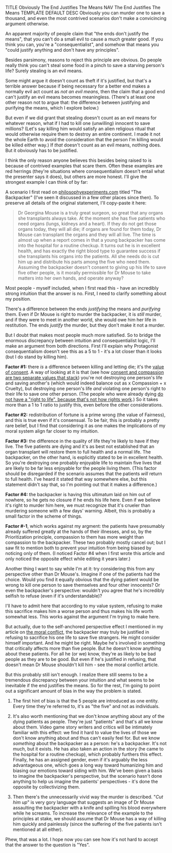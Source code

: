 TITLE Obviously The End Justifies The Means
NAV The End Justifies The Means
TEMPLATE DEFAULT
DESC Obviously you can murder one to save a thousand, and even the most contrived scenarios don't make a convicincing argument otherwise.

An apparent majority of people claim that "the ends don't justify the means", that you can't do a small evil to cause a much greater good. If you think you can, you're a "consequentialist", and somehow that means you "could justify anything and don't have any principles".

Besides parsimony, reasons to reject this principle are obvious. Do people really think you can't steal some food in a pinch to save a starving person's life? Surely stealing is an evil means.

Some might argue it doesn't count as theft if it's justified, but that's a terrible answer because if being necessary for a better end makes a normally evil act count as *not an evil means*, then the claim that a good end can't justify an evil means becomes meaningless. (There's at least one other reason not to argue that: the difference between justifying and purifying the means, which I explore below.)

But even if we did grant that stealing doesn't count as an evil means for whatever reason, what if I had to kill one (unwilling) innocent to save millions? (Let's say killing him would satisfy an alien religious ritual that would otherwise require them to destroy an entire continent. <span class="note">I made it not the whole Earth to avoid the consideration that the person I'm killing would be killed either way.</span>) If *that* doesn't count as an evil means, nothing does. But it obviously has to be justified.
 
<!--
It seems extraordinarily arbitrary. Sophisticated deontologists (those who've thought about it) will mention some version of the [double effect principle](https://en.wikipedia.org/wiki/Principle_of_double_effect), which basically says yes, an act with evil consequences is justified if the good consequences are greater, *as long as the evil isn't **because** of the good*. But that's extremely suspicious. If I'm going to do something with minor evil results and vast good results, why should it make a difference which one causes the other?

Another thing to point out is that for deontologists, deontolgism rarely applies to *all* moral concerns. If we really thought *everything* we consider morally bad was impossible to justify, .
-->

I think the only reason anyone believes this besides being raised to is because of contrived examples that scare them. Often these examples are red herrings (they're situations where consequentialism doesn't entail what the presenter says it does), but others are more honest. I'll give the strongest example I can think of by far:

A scenario I first read on <a rel="nofollow" href="https://philosophyexperiments.com">philosophyexperiments.com</a> titled "The Backpacker" (I've seen it discussed in a few other places since then). To preserve all details of the original statement, I'll copy-paste it here:

> Dr Georgina Mouse is a truly great surgeon, so great that any organs she transplants always take. At the moment she has five patients who need organs (lungs, kidneys and a heart). If they do not get those organs today, they will all die; if organs are found for them today, Dr Mouse can transplant the organs and they will all live. The time is almost up when a report comes in that a young backpacker has come into the hospital for a routine checkup. It turns out he is in excellent health, and has exactly the right blood type to guarantee success if she transplants his organs into the patients. All she needs do is cut him up and distribute his parts among the five who need them. Assuming the backpacker doesn't consent to giving up his life to save five other people, is it morally permissible for Dr Mouse to take matters into her own hands, and operate anyway?

Most people - myself included, when I first read this - have an incredibly strong intuition that the answer is no. First, I need to clarify something about my position.

There's a difference between the ends *justifying* the means and *purifying* them. Even if Dr Mouse is right to murder the backpacker, it is *still* murder, and if they were to meet in another world, she would owe him her life in restitution. The ends *justify* the murder, but they don't make it not a murder.

But I doubt that makes most people much more satisfied. So to bridge the enormous discrepancy between intuition and consequentialist logic, I'll make an argument from both directions. First I'll explain why Protagonist consequentialism doesn't see this as a 5 to 1 - it's a lot closer than it looks (but I do stand by killing him).

**Factor #1:** there *is* a difference between killing and letting die; it's the [value of consent](consent). A way of looking at it is that (see how [consent and compassion are two separate values that stack](virtues)) you're not destroying one person's life and saving another's (which would indeed balance out as x Compassion + x Cruelty), but destroying one person's life *and* violating one person's right to their life to save one other person. (The people who were already dying [do not have a "right to life", because that's not how rights work](rights_language).) So it takes more than a 1 to 1 ratio to justify this, even before the other considerations.

**Factor #2:** redistribution of fortune is a prime wrong (the value of Fairness), and this is true even if it's consensual. To be fair, this is probably a pretty rare belief, but I find that considering it as one makes the implications of my moral system align far closer to my intuition.

**Factor #3:** the difference in the quality of life they're likely to have if they live. The five patients are dying and it's as best not established that an organ transplant will restore them to full health and a normal life. The backpacker, on the other hand, is explicitly stated to be in excellent health. So you're destroying one probably enjoyable life to maintain five lives that are likely to be far less enjoyable for the people living them. (This factor should be disregarded if the scenario assumes that the patients *will* return to full health. I've heard it stated that way somewhere else, but this statement didn't say that, so I'm pointing out that it makes a difference.)

**Factor #4:** the backpacker is having this ultimatum laid on him out of nowhere, so he gets no closure if he ends his life here. Even if we believe it's right to murder him here, we must recognize that it's crueler than murdering someone with a few days' warning. Albeit, this is probably a small factor in the scheme of things.

**Factor #-1**, which works against my argment: the patients have presumably already suffered greatly at the hands of their illnesses, and so, by the Prioritization principle, compassion to them has more weight than compassion to the backpacker. These two probably mostly cancel out; but I saw fit to mention both to prevent your intuition from being biased by noticing only of them. (I noticed Factor #4 when I first wrote this article and only noticed the opposite effect while editing it years later.)

Another thing I want to say while I'm at it: try considering this from any perspective other than Dr Mouse's. Imagine if one of the patients had the choice. Would you find it equally obvious that the dying patient would be wrong to kill one person to save themselves and four other innocents? Or even the backpacker's perspective: wouldn't you agree that he's incredibly selfish to refuse (even if it's understandable)?

I'll have to admit here that according to my value system, refusing to make this sacrifice makes him a worse person and thus makes his life worth somewhat less. This works against the argument I'm trying to make here.

But actually, due to the self-anchored perspective effect I mentioned in my article on [the moral conflict](moral_conflict), the backpacker may truly be justified in refusing to sacrifice his one life to save five strangers. He might consider himself important. And he might be right. Maybe he's involved in something that critically affects more than five people. But he doesn't know anything about these patients. For all he (or we) know, they're as likely to be bad people as they are to be good. But even if he's justified in refusing, that doesn't mean Dr Mouse shouldn't kill him - see the moral conflict article.

But this probably still isn't enough. I realize there still seems to be a tremendous discrepancy between your intuition and what seems to be inevitable if the end justifies the means. So for the rest, I'm going to point out a significant amount of bias in the way the problem is stated.

1. The first hint of bias is that the 5 people are introduced as one entity. Every time they're referred to, it's as "the five" and not as individuals.

2. It's also worth mentioning that we don't know anything about any of the dying patients as people. They're just "patients" and that's all we know about them. Video game story writers and critics will be intimately familiar with this effect: we find it hard to value the lives of those we don't know anything about and thus can't easily feel for. But we know *something* about the backpacker as a person: he's a backpacker. It's not much, but it exists. He has also taken an action in the story (he came to the hospital for a routine checkup), which probably furthers this effect. Finally, he has an assigned gender, even if it's arguably the less advantageous one, which goes a long way toward humanizing him and biasing our emotions toward siding with him. We've been given a basis to imagine the backpacker's perspective, but the scenario hasn't done anything to help us imagine the patients' perspectives - it's done the opposite by collectivizing them.

3. Then there's the unnecessarily vivid way the murder is described. "*Cut him up*" is very gory language that suggests an image of Dr Mouse assaulting the backpacker with a knife and spilling his blood everywhere while he screams. To increase the relevance of the example to the principles at stake, we should assume that Dr Mouse has a way of killing him quickly and painlessly (since the suffering of the five patients isn't mentioned at all either).

Phew, that was a lot. I hope now you can see how it's not hard to accept that the answer to the question is "Yes".
